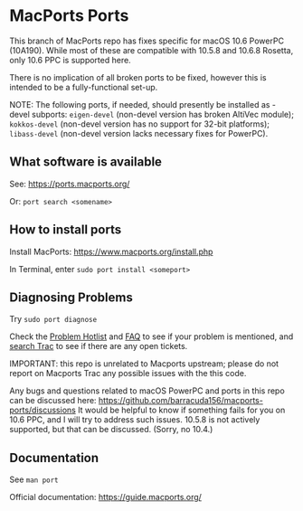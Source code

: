 # MacPorts Ports

This branch of MacPorts repo has fixes specific for macOS 10.6 PowerPC (10A190).
While most of these are compatible with 10.5.8 and 10.6.8 Rosetta, only 10.6 PPC is supported here.

There is no implication of all broken ports to be fixed, however this is intended to be a fully-functional set-up.

NOTE: The following ports, if needed, should presently be installed as -devel subports:
`eigen-devel`  (non-devel version has broken AltiVec module);
`kokkos-devel` (non-devel version has no support for 32-bit platforms);
`libass-devel` (non-devel version lacks necessary fixes for PowerPC).

## What software is available

See: <https://ports.macports.org/>

Or: `port search <somename>`

## How to install ports

Install MacPorts: <https://www.macports.org/install.php>

In Terminal, enter `sudo port install <someport>`

## Diagnosing Problems

Try `sudo port diagnose`

Check the [Problem Hotlist](https://trac.macports.org/wiki/ProblemHotlist) and
[FAQ](https://trac.macports.org/wiki/FAQ) to see if your problem is mentioned, and
[search Trac](https://trac.macports.org/search?q=&portsummarysearch=on) to see if there are
any open tickets.

IMPORTANT: this repo is unrelated to Macports upstream;
please do not report on Macports Trac any possible issues with the this code.

Any bugs and questions related to macOS PowerPC and ports in this repo
can be discussed here: https://github.com/barracuda156/macports-ports/discussions
It would be helpful to know if something fails for you on 10.6 PPC,
and I will try to address such issues. 10.5.8 is not actively supported,
but that can be discussed. (Sorry, no 10.4.)

## Documentation

See `man port`

Official documentation:  <https://guide.macports.org/>
